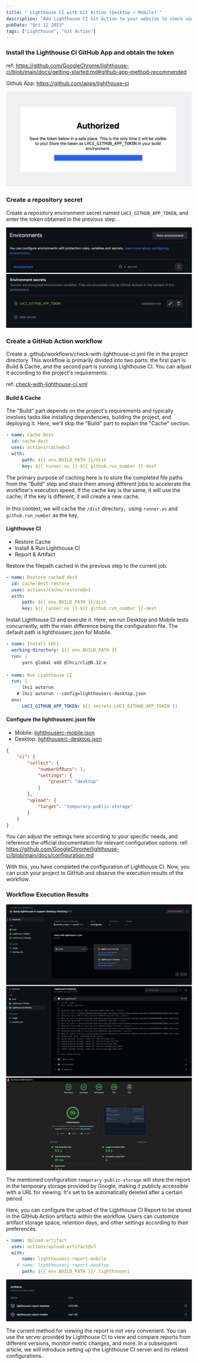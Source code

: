 ```yaml
---
title: " Lighthouse CI with Git Action (Desktop + Mobile) "
description: "Add Lighthouse CI Git Action to your website to check user experience, performance, SEO, and other metrics"
pubDate: "Oct 12 2023"
tags: ["Lighthouse", "Git Action"]
---
```


### Install the Lighthouse CI GitHub App and obtain the token

ref: <https://github.com/GoogleChrome/lighthouse-ci/blob/main/docs/getting-started.md#github-app-method-recommended>

Github App: <https://github.com/apps/lighthouse-ci>

![](../../../assets/images/lighthouse-github-app-token.png)

### Create a repository secret

Create a repository environment secret named <code>LHCI_GITHUB_APP_TOKEN</code>, and enter the token obtained in the previous step.

![](../../../assets/images/lighthouse-repo-environment-secret-1.png)![](../../../assets/images/lighthouse-repo-environment-secret-2.png)

### Create a GitHub Action workflow

Create a </code>.github/workflows/check-with-lighthouse-ci.yml</code> file in the project directory. This workflow is primarily divided into two parts: the first part is Build & Cache, and the second part is running Lighthouse CI. You can adjust it according to the project's requirements.

ref: [check-with-lighthouse-ci.yml](https://github.com/genexu/genexu.github.io/blob/main/.github/workflows/check-with-lighthouse-ci.yml)

#### Build & Cache

The "Build" part depends on the project's requirements and typically involves tasks like installing dependencies, building the project, and deploying it. Here, we'll skip the "Build" part to explain the "Cache" section.

```yaml
- name: Cache Dest
  id: cache-dest
  uses: actions/cache@v3
  with:
      path: ${{ env.BUILD_PATH }}/dist
      key: ${{ runner.os }}-${{ github.run_number }}-dest
```

The primary purpose of caching here is to store the completed file paths from the "Build" step and share them among different jobs to accelerate the workflow's execution speed. If the cache key is the same, it will use the cache; if the key is different, it will create a new cache.

In this context, we will cache the <code>/dist</code> directory，using <code>runner.os</code> and <code>github.run_number</code> as the key.

#### Lighthouse CI

-   Restore Cache
-   Install & Run Lighthouse CI
-   Report & Artifact

Restore the filepath cached in the previous step to the current job.

```yaml
- name: Restore cached dest
  id: cache-dest-restore
  uses: actions/cache/restore@v3
  with:
      path: ${{ env.BUILD_PATH }}/dist
      key: ${{ runner.os }}-${{ github.run_number }}-dest
```

Install Lighthouse CI and execute it. Here, we run Desktop and Mobile tests concurrently, with the main difference being the configuration file. The default path is lighthouserc.json for Mobile.

```yaml
- name: Install LHCI
  working-directory: ${{ env.BUILD_PATH }}
  run: |
      yarn global add @lhci/cli@0.12.x

- name: Run Lighthouse CI
  run: |
      lhci autorun
    # lhci autorun --config=lighthouserc-desktop.json
  env:
      LHCI_GITHUB_APP_TOKEN: ${{ secrets.LHCI_GITHUB_APP_TOKEN }}
```

#### Configure the lighthouserc.json file

-   Mobile: [lighthouserc-mobile.json](https://github.com/genexu/genexu.github.io/blob/main/lighthouserc.json)
-   Desktop: [lighthouserc-desktop.json](https://github.com/genexu/genexu.github.io/blob/main/lighthouserc-desktop.json)

```json
{
	"ci": {
		"collect": {
			"numberOfRuns": 1,
			"settings": {
				"preset": "desktop"
			}
		},
		"upload": {
			"target": "temporary-public-storage"
		}
	}
}
```

You can adjust the settings here according to your specific needs, and reference the official documentation for relevant configuration options.
ref: <https://github.com/GoogleChrome/lighthouse-ci/blob/main/docs/configuration.md>

With this, you have completed the configuration of Lighthouse CI. Now, you can push your project to GitHub and observe the execution results of the workflow.

### Workflow Execution Results

![](../../../assets/images/lighthouse-workflow.png)![](../../../assets/images/lighthouse-git-action-output.png)![](../../../assets/images/lighthouse-report.png)

The mentioned configuration <code>temporary-public-storage</code> will store the report in the temporary storage provided by Google, making it publicly accessible with a URL for viewing. It's set to be automatically deleted after a certain period.

Here, you can configure the upload of the Lighthouse CI Report to be stored in the GitHub Action artifacts within the workflow. Users can customize artifact storage space, retention days, and other settings according to their preferences.

```yaml
- name: Upload artifact
  uses: actions/upload-artifact@v3
  with:
      name: lighthouseci-report-mobile
    # name: lighthouseci-report-desktop
      path: ${{ env.BUILD_PATH }}/.lighthouseci
```

![](../../../assets/images/lighthouse-git-action-artifacts.png)

The current method for viewing the report is not very convenient. You can use the server provided by Lighthouse CI to view and compare reports from different versions, monitor metric changes, and more. In a subsequent article, we will introduce setting up the Lighthouse CI server and its related configurations.
